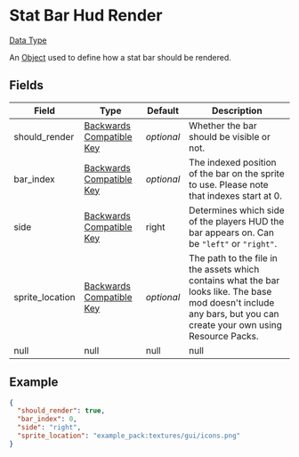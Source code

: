 # Stat Bar Hud Render
[Data Type](../data_types.md)

An [Object](object.md) used to define how a stat bar should be rendered.
## Fields

 | Field | Type | Default | Description | 
|---|---|---|---|
 | should_render | [Backwards Compatible Key](null.md) | _optional_ | Whether the bar should be visible or not. | 
 | bar_index | [Backwards Compatible Key](null.md) | _optional_ | The indexed position of the bar on the sprite to use. Please note that indexes start at 0. | 
 | side | [Backwards Compatible Key](null.md) | right | Determines which side of the players HUD the bar appears on. Can be `"left"` or `"right"`. | 
 | sprite_location | [Backwards Compatible Key](null.md) | _optional_ | The path to the file in the assets which contains what the bar looks like. The base mod doesn't include any bars, but you can create your own using Resource Packs. | 
 | null | null | null | null | 

## Example
```json
{
  "should_render": true,
  "bar_index": 0,
  "side": "right",
  "sprite_location": "example_pack:textures/gui/icons.png"
}
```

